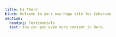 ```yaml
---
title: Hi There
blurb: Welcome to your new Hugo site for Cyberaas
section:
  heading: Testimonials
  text: You can put even more content in here.
---
```

